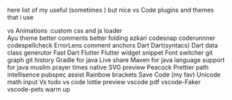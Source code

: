 here list of my useful (sometimes ) but nice vs Code plugins and themes that i use 

vs Animations  :custom css and js loader  
Ayu theme 
better comments
better folding 
azkari
codesnap
coderunnner
codespellcheck
ErrorLens
comment anchors
Dart
Dart(syntacs)
Dart data class generutor
Fast Dart
Flutter
Flutter widget snippet
Font switcher
git graph 
git history
Gradle for java
Live share
Maven for java
language support for java
muslim prayer times
native SVG preview
Peacock
Prettier 
path intellisence
pubspec assist
Rainbow brackets
Save Code (my fav)
Unicode math input 
Vs todo 
vs code lottie preview 
vscode pdf
vscode-Faker
vscode-pets
warm up 


